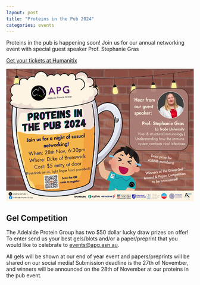 ```yaml
---
layout: post
title: "Proteins in the Pub 2024"
categories: events
---
```



Proteins in the pub is happening soon!
Join us for our annual networking event with special guest speaker Prof. Stephanie Gras

[Get your tickets at Humanitix](https://events.humanitix.com/proteins-in-the-pub)


![](/assets/images/2024_pitp.png)

## Gel Competition
The Adelaide Protein Group has two $50 dollar lucky draw prizes on offer! 
To enter send us your best gels/blots and/or a paper/preprint that you would like to celebrate to [events@apg.asn.au](mailto:events@apg.asn.au). 

All gels will be shown at our end of year event and papers/preprints will be shared on our social media!
Submission deadline is the 27th of November, and winners will be announced on the 28th of November at our proteins in the pub event.
